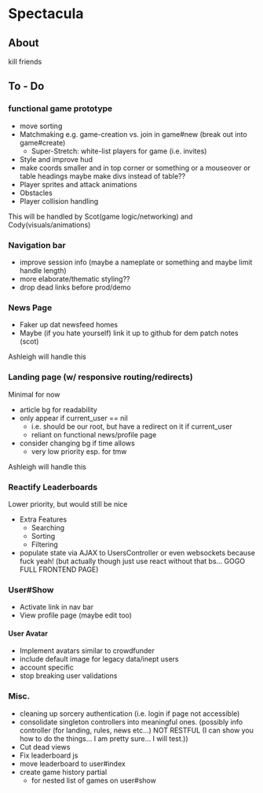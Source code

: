 # Spectacula
## About
kill friends
## To - Do
### functional game prototype
* move sorting
* Matchmaking e.g. game-creation vs. join in game#new (break out into game#create)
  * Super-Stretch: white-list players for game (i.e. invites)
* Style and improve hud
* make coords smaller and in top corner or something or a mouseover or table headings maybe make divs instead of table??
* Player sprites and attack animations
* Obstacles
* Player collision handling

This will be handled by Scot(game logic/networking) and Cody(visuals/animations)

### Navigation bar
* improve session info (maybe a nameplate or something and maybe limit handle length)
* more elaborate/thematic styling??
* drop dead links before prod/demo

### News Page
* Faker up dat newsfeed homes
* Maybe (if you hate yourself) link it up to github for dem patch notes (scot)

Ashleigh will handle this

### Landing page (w/ responsive routing/redirects)
Minimal for now
* article bg for readability
* only appear if current_user == nil
  * i.e. should be our root, but have a redirect on it if current_user
  * reliant on functional news/profile page
* consider changing bg if time allows
  * very low priority esp. for tmw

Ashleigh will handle this

### Reactify Leaderboards
Lower priority, but would still be nice
* Extra Features
  * Searching
  * Sorting
  * Filtering
* populate state via AJAX to UsersController or even websockets because fuck yeah! (but actually though just use react without that bs... GOGO FULL FRONTEND PAGE)

### User#Show
* Activate link in nav bar
* View profile page (maybe edit too)

#### User Avatar
* Implement avatars similar to crowdfunder
* include default image for legacy data/inept users
* account specific
* stop breaking user validations

### Misc.
* cleaning up sorcery authentication (i.e. login if page not accessible)
* consolidate singleton controllers into meaningful ones. (possibly info controller (for landing, rules, news etc...) NOT RESTFUL (I can show you how to do the things... I am pretty sure... I will test.))
* Cut dead views
* Fix leaderboard js
* move leaderboard to user#index
* create game history partial
  * for nested list of games on user#show
